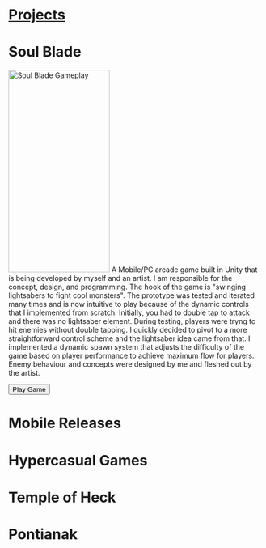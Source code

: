 ---
---
<html lang="en">
<head>
    <meta charset="UTF-8">
    <meta http-equiv="X-UA-Compatible" content="IE=edge">
    <meta name="viewport" content="width=device-width, initial-scale=1.0">
    <link rel="stylesheet" href="style.css">
</head>
<body>
    <h1><b><u>Projects</u></b></h1>
    <div class="game-container">
        <h1><b>Soul Blade</b></h1>
        <p class="game-description">
            <img class="gameplay" src="/personal-website/assets/gifs/SoulBladeGameplay.gif" alt="Soul Blade Gameplay" width="200" height="400"/>
            A Mobile/PC arcade game built in Unity that is being developed by myself and an artist. I am responsible for the concept, design, and programming. The hook of the game is "swinging lightsabers to fight cool monsters". The prototype was tested and iterated many times and is now intuitive to play because of the dynamic controls that I implemented from scratch. Initially, you had to double tap to attack and there was no lightsaber element. During testing, players were tryng to hit enemies without double tapping. I quickly decided to pivot to a more straightforward control scheme and the lightsaber idea came from that. I implemented a dynamic spawn system that adjusts the difficulty of the game based on player performance to achieve maximum flow for players. Enemy behaviour and concepts were designed by me and fleshed out by the artist.
        </p>
        <div class="buttons">
            <button onclick="https://metalfeng.itch.io/soul-blade">Play Game</button>
        <div>
    </div>
    <div class="game-container">
        <h1>Mobile Releases</h1>
    </div>
    <div class="game-container">
        <h1>Hypercasual Games</h1>
    </div>
    <div class="game-container">
        <h1>Temple of Heck</h1>
    </div>
    <div class="game-container">
        <h1>Pontianak</h1>
    </div>
</body>
</html>
